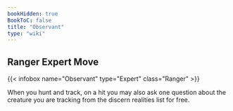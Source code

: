 ```yaml
---
bookHidden: true
BookToC: false
title: "Observant"
type: "wiki"
---
```

## Ranger Expert Move
{{< infobox name="Observant" type="Expert" class="Ranger" >}}

When you hunt and track, on a hit you may also ask one question about the creature you are tracking from the discern realities list for free.